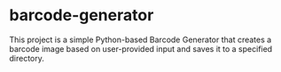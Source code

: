 # barcode-generator
This project is a simple Python-based Barcode Generator that creates a barcode image based on user-provided input and saves it to a specified directory.
